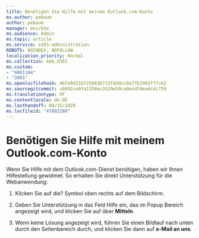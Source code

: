 ```yaml
---
title: Benötigen Sie Hilfe mit meinem Outlook.com-Konto
ms.author: pebaum
author: pebaum
manager: mnirkhe
ms.audience: Admin
ms.topic: article
ms.service: o365-administration
ROBOTS: NOINDEX, NOFOLLOW
localization_priority: Normal
ms.collection: Adm_O365
ms.custom:
- "9001104"
- "3065"
ms.openlocfilehash: 46fe8d21b725083b733fdd9cc0a77b2962ff7c62
ms.sourcegitcommit: c6692ce0fa1358ec3529e59ca0ecdfdea4cdc759
ms.translationtype: MT
ms.contentlocale: de-DE
ms.lasthandoff: 09/15/2020
ms.locfileid: "47803280"
---
```

# <a name="need-help-with-my-outlookcom-account"></a>Benötigen Sie Hilfe mit meinem Outlook.com-Konto

Wenn Sie Hilfe mit dem Outlook.com-Dienst benötigen, haben wir Ihnen Hilfestellung gewidmet. So erhalten Sie direkt Unterstützung für die Webanwendung: 

1. Klicken Sie auf die? Symbol oben rechts auf dem Bildschirm. 

2. Geben Sie Unterstützung in das Feld Hilfe ein, das im Popup Bereich angezeigt wird, und klicken Sie auf über **Mitteln**. 

3. Wenn keine Lösung angezeigt wird, führen Sie einen Bildlauf nach unten durch den Seitenbereich durch, und klicken Sie dann auf **e-Mail an uns**.
